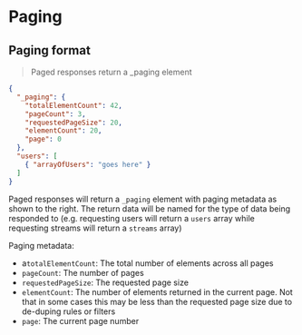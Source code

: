 # Paging

## Paging format

> Paged responses return a _paging element

```json
{
  "_paging": {
    "totalElementCount": 42,
    "pageCount": 3,
    "requestedPageSize": 20,
    "elementCount": 20,
    "page": 0
  },
  "users": [
    { "arrayOfUsers": "goes here" }
  ]
}
```

Paged responses will return a `_paging` element with paging metadata as shown to the right. The return data will be named for the type of data being responded to (e.g. requesting users will return a `users` array while requesting streams will return a `streams` array)

Paging metadata:
* a`totalElementCount`: The total number of elements across all pages
* `pageCount`: The number of pages
* `requestedPageSize`: The requested page size
* `elementCount`: The number of elements returned in the current page.  Not that in some cases this may be less than the requested page size due to de-duping rules or filters
* `page`: The current page number
